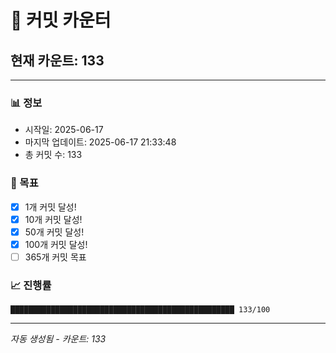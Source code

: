 # 🔢 커밋 카운터

## 현재 카운트: 133

---

### 📊 정보
- 시작일: 2025-06-17
- 마지막 업데이트: 2025-06-17 21:33:48
- 총 커밋 수: 133

### 🎯 목표
- [x] 1개 커밋 달성!
- [x] 10개 커밋 달성!
- [x] 50개 커밋 달성!
- [x] 100개 커밋 달성!
- [ ] 365개 커밋 목표

### 📈 진행률
```
██████████████████████████████████████████████████ 133/100
```

---
*자동 생성됨 - 카운트: 133*
